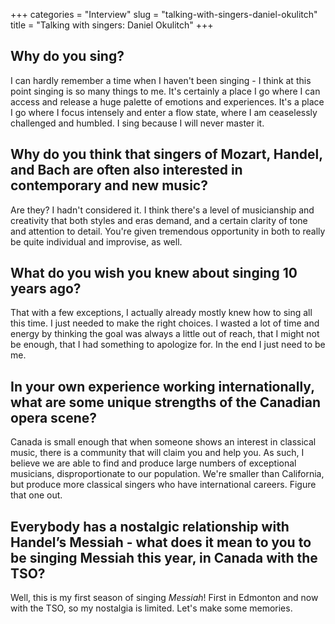 +++
categories = "Interview"
slug = "talking-with-singers-daniel-okulitch"
title = "Talking with singers: Daniel Okulitch"
+++

## Why do you sing?     
 
I can hardly remember a time when I haven't been singing - I think at this point singing is so many things to me. It's certainly a place I go where I can access and release a huge palette of emotions and experiences.  It's a place I go where I focus intensely and enter a flow state, where I am ceaselessly challenged and humbled. I sing because I will never master it.
 
## Why do you think that singers of Mozart, Handel, and Bach are often also interested in contemporary and new music?
 
Are they?  I hadn't considered it.  I think there's a level of musicianship and creativity that both styles and eras demand, and a certain clarity of tone and attention to detail.  You're given tremendous opportunity in both to really be quite individual and improvise, as well.  
 
## What do you wish you knew about singing 10 years ago?
 
That with a few exceptions, I actually already mostly knew how to sing all this time.  I just needed to make the right choices.  I wasted a lot of time and energy by thinking the goal was always a little out of reach, that I might not be enough, that I had something to apologize for.  In the end I just need to be me.
 
## In your own experience working internationally, what are some unique strengths of the Canadian opera scene?
 
Canada is small enough that when someone shows an interest in classical music, there is a community that will claim you and help you. As such, I believe we are able to find and produce large numbers of exceptional musicians, disproportionate to our population.  We're smaller than California, but produce more classical singers who have international careers.  Figure that one out.
 
## Everybody has a nostalgic relationship with Handel’s Messiah - what does it mean to you to be singing Messiah this year, in Canada with the TSO?
 
Well, this is my first season of singing *Messiah*!  First in Edmonton and now with the TSO, so my nostalgia is limited. Let's make some memories.
